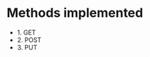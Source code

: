 <h1> Methods implemented </h1>
<ul>
  <li> 1. GET </li>
  <li> 2. POST </li>
  <li> 3. PUT </li>
</ul>
